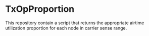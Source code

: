 # TxOpProportion
This repository contain a script that returns the appropriate airtime utilization proportion for each node in carrier sense range.
